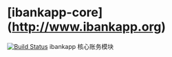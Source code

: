 # [ibankapp-core] (http://www.ibankapp.org) 
[![Build Status](https://api.travis-ci.org/ibankapp/ibankapp-core.svg?branch=develop)](https://travis-ci.org/ibankapp/ibankapp-core)
ibankapp 核心账务模块
